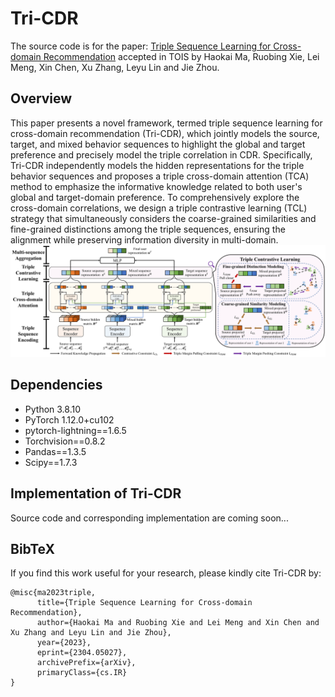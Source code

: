 # Tri-CDR
The source code is for the paper: [Triple Sequence Learning for Cross-domain Recommendation](https://arxiv.org/pdf/2304.05027.pdf) accepted in TOIS by Haokai Ma, Ruobing Xie, Lei Meng, Xin Chen, Xu Zhang, Leyu Lin and Jie Zhou.

## Overview
This paper presents a novel framework, termed triple sequence learning for cross-domain recommendation (Tri-CDR), which jointly models the source, target, and mixed behavior sequences to highlight the global and target preference and precisely model the triple correlation in CDR. Specifically, Tri-CDR independently models the hidden representations for the triple behavior sequences and proposes a triple cross-domain attention (TCA) method to emphasize the informative knowledge related to both user's global and target-domain preference. To comprehensively explore the cross-domain correlations, we design a triple contrastive learning (TCL) strategy that simultaneously considers the coarse-grained similarities and fine-grained distinctions among the triple sequences, ensuring the alignment while preserving information diversity in multi-domain.![_](./structure.png)

## Dependencies
- Python 3.8.10
- PyTorch 1.12.0+cu102
- pytorch-lightning==1.6.5
- Torchvision==0.8.2
- Pandas==1.3.5
- Scipy==1.7.3

## Implementation of Tri-CDR
Source code and corresponding implementation are coming soon...

## BibTeX
If you find this work useful for your research, please kindly cite Tri-CDR by:
```
@misc{ma2023triple,
      title={Triple Sequence Learning for Cross-domain Recommendation}, 
      author={Haokai Ma and Ruobing Xie and Lei Meng and Xin Chen and Xu Zhang and Leyu Lin and Jie Zhou},
      year={2023},
      eprint={2304.05027},
      archivePrefix={arXiv},
      primaryClass={cs.IR}
}
```

